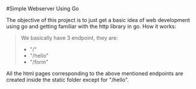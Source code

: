 #Simple Webserver Using Go
<p>The objective of this project is to just get a basic idea of web development using go and getting familiar with the http library in go.
How it works:</p>

>We basically have 3 endpoint, they are:
>
> - "/"
> - "/hello"
> - "/form"

<p>All the html pages corresponding to the above mentioned endpoints are created inside the static folder except for "/hello". <p>
